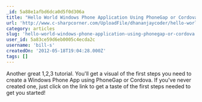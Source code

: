 ```yaml
---
_id: 5a88e1afbd6dca0d5f0d306a
title: "Hello World Windows Phone Application Using PhoneGap or Cordova"
url: 'http://www.c-sharpcorner.com/UploadFile/dhananjaycoder/hello-world-windows-phone-application-using-phonegap-or-co/'
category: articles
slug: 'hello-world-windows-phone-application-using-phonegap-or-cordova'
user_id: 5a83ce59d6eb0005c4ecda2c
username: 'bill-s'
createdOn: '2012-05-18T19:04:28.000Z'
tags: []
---
```


Another great 1,2,3 tutorial. You'll get a visual of the first steps you need to create a Windows Phone App using PhoneGap or Cordova. If you've never created one, just click on the link to get a taste of the first steps needed to get you started!
